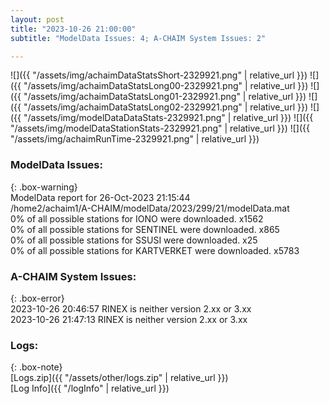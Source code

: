 ```yaml
---
layout: post
title: "2023-10-26 21:00:00"
subtitle: "ModelData Issues: 4; A-CHAIM System Issues: 2"

---
```


![]({{ "/assets/img/achaimDataStatsShort-2329921.png" | relative_url }})
![]({{ "/assets/img/achaimDataStatsLong00-2329921.png" | relative_url }})
![]({{ "/assets/img/achaimDataStatsLong01-2329921.png" | relative_url }})
![]({{ "/assets/img/achaimDataStatsLong02-2329921.png" | relative_url }})
![]({{ "/assets/img/modelDataDataStats-2329921.png" | relative_url }})
![]({{ "/assets/img/modelDataStationStats-2329921.png" | relative_url }})
![]({{ "/assets/img/achaimRunTime-2329921.png" | relative_url }})


### ModelData Issues:  
  
{: .box-warning}  
 ModelData report for 26-Oct-2023 21:15:44   
 /home2/achaim1/A-CHAIM/modelData/2023/299/21/modelData.mat   
 0% of all possible stations for IONO were downloaded. x1562   
 0% of all possible stations for SENTINEL were downloaded. x865   
 0% of all possible stations for SSUSI were downloaded. x25   
 0% of all possible stations for KARTVERKET were downloaded. x5783   
  
### A-CHAIM System Issues:  
  
{: .box-error}  
2023-10-26 20:46:57 RINEX is neither version 2.xx or 3.xx  
2023-10-26 21:47:13 RINEX is neither version 2.xx or 3.xx  

### Logs:  
  
{: .box-note}  
[Logs.zip]({{ "/assets/other/logs.zip" | relative_url }})  
[Log Info]({{ "/logInfo" | relative_url }})  
